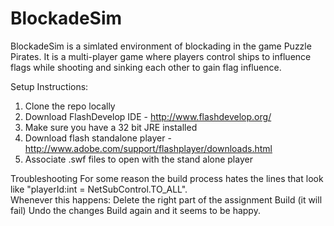 # BlockadeSim
BlockadeSim is a simlated environment of blockading in the game Puzzle Pirates.  It is a multi-player game where players control ships to influence flags while shooting and sinking each other to gain flag influence.


Setup Instructions:
1. Clone the repo locally
2. Download FlashDevelop IDE - http://www.flashdevelop.org/
3. Make sure you have a 32 bit JRE installed
4. Download flash standalone player - http://www.adobe.com/support/flashplayer/downloads.html
5. Associate .swf files to open with the stand alone player

Troubleshooting
For some reason the build process hates the lines that look like "playerId:int = NetSubControl.TO_ALL".  
Whenever this happens:
Delete the right part of the assignment
Build (it will fail)
Undo the changes
Build again and it seems to be happy.
